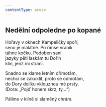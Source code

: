 ```yaml
---
contentType: prose
---
```


## Nedělní odpoledne po kopané

Hořavy v oknech Kampeličky spoří,  
seno je malátné. Po římse vraník  
táhne kočku. Podoben sani  
jazyky pěti laskám tu Dořin  
klín, jenž mi straní.

Snadno se klame letním dřímotám,  
nechci se zakuklit, proto se odmotám,  
do Dory dolíku vklouznou mé prsty.  
(Dora: „Pojď honem skrz, ty…“)

Pálíme v klíně si slaměný chrám.
